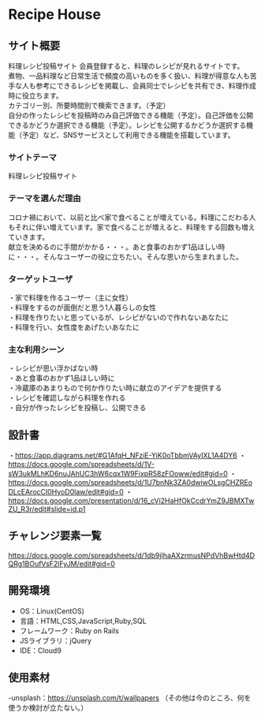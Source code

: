 # Recipe House

## サイト概要
料理レシピ投稿サイト
会員登録すると、料理のレシピが見れるサイトです。</br>
煮物、一品料理など日常生活で頻度の高いものを多く扱い、料理が得意な人も苦手な人も参考にできるレシピを掲載し、会員同士でレシピを共有でき、料理作成時に役立ちます。</br>
カテゴリー別、所要時間別で検索できます。（予定）</br>
自分の作ったレシピを投稿時のみ自己評価できる機能（予定）。自己評価を公開できるかどうか選択できる機能（予定）。レシピを公開するかどうか選択する機能（予定）など、SNSサービスとして利用できる機能を搭載しています。

### サイトテーマ
料理レシピ投稿サイト

### テーマを選んだ理由
コロナ禍において、以前と比べ家で食べることが増えている。料理にこだわる人もそれに伴い増えています。家で食べることが増えると、料理をする回数も増えていきます。</br>
献立を決めるのに手間がかかる・・・。あと食事のおかず1品ほしい時に・・・。そんなユーザーの役に立ちたい。そんな思いから生まれました。

### ターゲットユーザ
・家で料理を作るユーザー（主に女性）</br>
・料理をするのが面倒だと思う1人暮らしの女性</br>
・料理を作りたいと思っているが、レシピがないので作れないあなたに</br>
・料理を行い、女性度をあげたいあなたに

### 主な利用シーン
・レシピが思い浮かばない時</br>
・あと食事のおかず1品ほしい時に</br>
・冷蔵庫のあまりもので何か作りたい時に献立のアイデアを提供する</br>
・レシピを確認しながら料理を作れる</br>
・自分が作ったレシピを投稿し、公開できる

## 設計書
・<https://app.diagrams.net/#G1AfqH_NFziE-YiK0oTbbmVAyIXL1A4DY6>
・<https://docs.google.com/spreadsheets/d/1V-sW3ukMLhKD6nuJAhUC3hW6cqx1W9FixpR58zFOoww/edit#gid=0>
・<https://docs.google.com/spreadsheets/d/1U7bnNk3ZA0dwiwOLsgCHZREoDLcEArocCI0HyoD0law/edit#gid=0>
・<https://docs.google.com/presentation/d/16_cVi2HaHfOkCcdrYmZ9JBMXTwZU_R3r/edit#slide=id.p1>

## チャレンジ要素一覧
<https://docs.google.com/spreadsheets/d/1db9jIhaAXzrmusNPdVhBwHtd4DQRg1BOufVsF2lFyJM/edit#gid=0>

## 開発環境
- OS：Linux(CentOS)
- 言語：HTML,CSS,JavaScript,Ruby,SQL
- フレームワーク：Ruby on Rails
- JSライブラリ：jQuery
- IDE：Cloud9

## 使用素材
-unsplash：<https://unsplash.com/t/wallpapers>
（その他は今のところ、何を使うか検討が立たない。）
